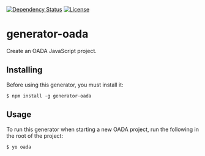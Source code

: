 [![Dependency Status](https://david-dm.org/oada/generator-oada.svg)](https://david-dm.org/oada/generator-oada)
[![License](http://img.shields.io/:license-Apache%202.0-green.svg)](http://www.apache.org/licenses/LICENSE-2.0.html)

# generator-oada #
Create an OADA JavaScript project.

## Installing ##
Before using this generator, you must install it:
```shellsession
$ npm install -g generator-oada
```

## Usage ##
To run this generator when starting a new OADA project,
run the following in the root of the project:
```shellsession
$ yo oada
```
